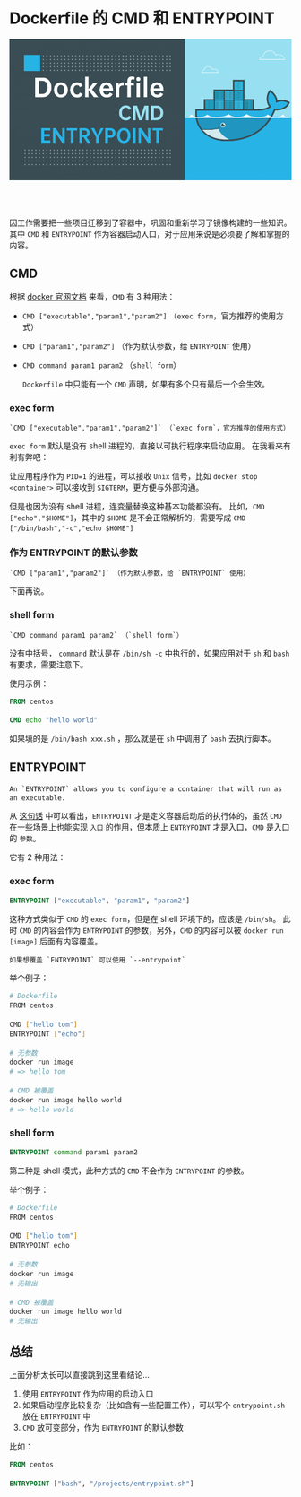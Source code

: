 # Dockerfile 的 CMD 和 ENTRYPOINT

<img src="assets/cover.png">

<br ><br >

因工作需要把一些项目迁移到了容器中，巩固和重新学习了镜像构建的一些知识。
其中 `CMD` 和 `ENTRYPOINT` 作为容器启动入口，对于应用来说是必须要了解和掌握的内容。

## CMD

根据 [docker 官网文档](https://docs.docker.com/engine/reference/builder/#cmd) 来看，`CMD` 有 3 种用法：

-   `CMD ["executable","param1","param2"]` （`exec form`，官方推荐的使用方式）
-   `CMD ["param1","param2"]` （作为默认参数，给 `ENTRYPOINT` 使用）
-   `CMD command param1 param2` （`shell form`）

    `Dockerfile` 中只能有一个 `CMD` 声明，如果有多个只有最后一个会生效。

### exec form

    `CMD ["executable","param1","param2"]` （`exec form`，官方推荐的使用方式）

`exec form` 默认是没有 shell 进程的，直接以可执行程序来启动应用。 在我看来有利有弊吧：

让应用程序作为 `PID=1` 的进程，可以接收 `Unix` 信号，比如 `docker stop <container>` 可以接收到 `SIGTERM`，更方便与外部沟通。

但是也因为没有 shell 进程，连变量替换这种基本功能都没有。
比如，`CMD ["echo","$HOME"]`，其中的 `$HOME` 是不会正常解析的，需要写成 `CMD ["/bin/bash","-c","echo $HOME"]`

### 作为 ENTRYPOINT 的默认参数

    `CMD ["param1","param2"]` （作为默认参数，给 `ENTRYPOINT` 使用）

下面再说。

### shell form

    `CMD command param1 param2` （`shell form`）

没有中括号， `command` 默认是在 `/bin/sh -c` 中执行的，如果应用对于 `sh` 和 `bash` 有要求，需要注意下。

使用示例：

```Dockerfile
FROM centos

CMD echo "hello world"
```

如果填的是 `/bin/bash xxx.sh` ，那么就是在 `sh` 中调用了 `bash` 去执行脚本。

## ENTRYPOINT

    An `ENTRYPOINT` allows you to configure a container that will run as an executable.

从 [这句话](https://docs.docker.com/engine/reference/builder/#entrypoint) 中可以看出，`ENTRYPOINT` 才是定义容器启动后的执行体的，虽然 `CMD` 在一些场景上也能实现 `入口` 的作用，但本质上 `ENTRYPOINT` 才是入口，`CMD` 是入口的 `参数`。

它有 2 种用法：

### exec form

```Dockerfile
ENTRYPOINT ["executable", "param1", "param2"]
```

这种方式类似于 `CMD` 的 `exec form`，但是在 shell 环境下的，应该是 `/bin/sh`。
此时 `CMD` 的内容会作为 `ENTRYPOINT` 的参数，另外，`CMD` 的内容可以被 `docker run [image]` 后面有内容覆盖。

    如果想覆盖 `ENTRYPOINT` 可以使用 `--entrypoint`

举个例子：

```bash
# Dockerfile
FROM centos

CMD ["hello tom"]
ENTRYPOINT ["echo"]

# 无参数
docker run image
# => hello tom

# CMD 被覆盖
docker run image hello world
# => hello world
```

### shell form

```Dockerfile
ENTRYPOINT command param1 param2
```

第二种是 shell 模式，此种方式的 `CMD` 不会作为 `ENTRYPOINT` 的参数。

举个例子：

```bash
# Dockerfile
FROM centos

CMD ["hello tom"]
ENTRYPOINT echo

# 无参数
docker run image
# 无输出

# CMD 被覆盖
docker run image hello world
# 无输出
```

## 总结

上面分析太长可以直接跳到这里看结论...

1. 使用 `ENTRYPOINT` 作为应用的启动入口
2. 如果启动程序比较复杂（比如含有一些配置工作），可以写个 `entrypoint.sh` 放在 `ENTRYPOINT` 中
3. `CMD` 放可变部分，作为 `ENTRYPOINT` 的默认参数

比如：

```Dockerfile
FROM centos

ENTRYPOINT ["bash", "/projects/entrypoint.sh"]
```